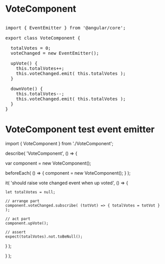 # VoteComponent
<pre>

import { EventEmitter } from '@angular/core';

export class VoteComponent {
  
  totalVotes = 0;
  voteChanged = new EventEmitter();
  
  upVote() {
    this.totalVotes++;
    this.voteChanged.emit( this.totalVotes );
  }
  
  downVote() {
    this.totalVotes--;
    this.voteChanged.emit( this.totalVotes );
  }
}
</pre>


# VoteComponent test event emitter

import { VoteComponent } from './VoteComponent';

describe( 'VoteComponent', () => {

var component = new VoteComponent();

beforeEach( () => {
  component = new VoteComponent();
} );

it( 'should raise vote changed event when up voted', () => {

    let totalVotes = null;
    
    // arrange part
    component.voteChanged.subscribe( (totVot) => { totalVotes = totVot } );
    
    // act part
    component.upVote();
    
    // assert
    expect(totalVotes).not.toBeNull();
} );

} );
